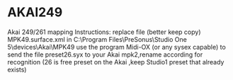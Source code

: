 # AKAI249
Akai  249/261 mapping
Instructions: replace file (better keep copy)  MPK49.surface.xml  in C:\Program Files\PreSonus\Studio One 5\devices\Akai\MPK49
use the program Midi-OX (or any sysex capable) to send the file preset26.syx to your Akai mpk2,rename according for recognition (26 is free preset on the Akai ,keep Studio1 preset that already exists)
